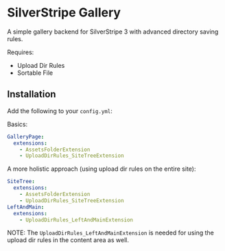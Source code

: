 # SilverStripe Gallery

A simple gallery backend for SilverStripe 3 with advanced directory saving rules.


Requires:

* Upload Dir Rules
* Sortable File



## Installation


Add the following to your `config.yml`:


Basics:

```yml
GalleryPage:
  extensions:
    - AssetsFolderExtension
    - UploadDirRules_SiteTreeExtension
```

A more holistic approach (using upload dir rules on the entire site):


```yml
SiteTree:
  extensions:
    - AssetsFolderExtension
    - UploadDirRules_SiteTreeExtension
LeftAndMain:
  extensions:
    - UploadDirRules_LeftAndMainExtension
```

NOTE: The `UploadDirRules_LeftAndMainExtension` is needed for using
the upload dir rules in the content area as well.

